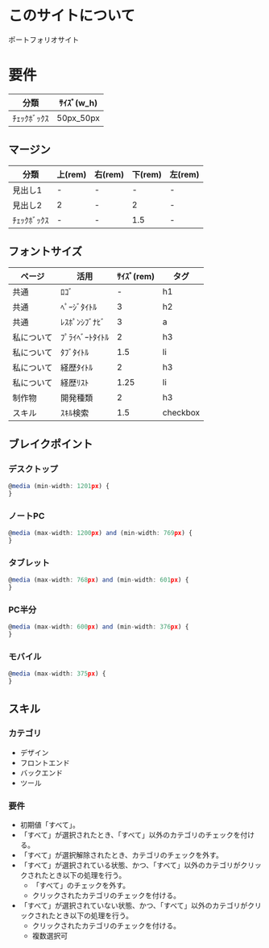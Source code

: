 # このサイトについて
ポートフォリオサイト

# 要件
|  分類  |  ｻｲｽﾞ(w_h)  |
| ---- | ---- |
|  ﾁｪｯｸﾎﾞｯｸｽ  |  50px_50px  |

## マージン
|  分類  |  上(rem)  |  右(rem)  |  下(rem)  |  左(rem)  |
| ---- | ---- | ---- | ---- | ---- |
|  見出し1  |  -  |  -  |  -  |  -  |
|  見出し2  |  2  |  -  |  2  |  -  |
|  ﾁｪｯｸﾎﾞｯｸｽ  |  -  |  -  |  1.5  |  -  |
## フォントサイズ
|  ページ      |  活用  |  ｻｲｽﾞ(rem)  |  タグ  |
| ---- | ---- | ---- | ---- |
|  共通        |  ﾛｺﾞ           |  -   |  h1  |
|  共通        |  ﾍﾟｰｼﾞﾀｲﾄﾙ     |  3    |  h2  |
|  共通        |  ﾚｽﾎﾟﾝｼﾌﾞﾅﾋﾞ   |  3    |  a  |
|  私について  |  ﾌﾟﾗｲﾍﾞｰﾄﾀｲﾄﾙ  |  2    |  h3  |
|  私について  |  ﾀﾌﾞﾀｲﾄﾙ       |  1.5    |  li  |
|  私について  |  経歴ﾀｲﾄﾙ      |  2    |  h3  |
|  私について  |  経歴ﾘｽﾄ        |  1.25 |  li  |
|  制作物      |  開発種類      |  2    |  h3  |
|  スキル      |  ｽｷﾙ検索       |  1.5  |  checkbox  |

## ブレイクポイント
### デスクトップ
```typescript
@media (min-width: 1201px) {
}
```
### ノートPC
```typescript
@media (max-width: 1200px) and (min-width: 769px) {
}
```
### タブレット
```typescript
@media (max-width: 768px) and (min-width: 601px) {
}
```
### PC半分
```typescript
@media (max-width: 600px) and (min-width: 376px) {
}
```
### モバイル
```typescript
@media (max-width: 375px) {
}
```

## スキル
### カテゴリ
* デザイン
* フロントエンド
* バックエンド
* ツール

### 要件
* 初期値「すべて」。
* 「すべて」が選択されたとき、「すべて」以外のカテゴリのチェックを付ける。
* 「すべて」が選択解除されたとき、カテゴリのチェックを外す。
* 「すべて」が選択されている状態、かつ、「すべて」以外のカテゴリがクリックされたとき以下の処理を行う。
  - 「すべて」のチェックを外す。
  - クリックされたカテゴリのチェックを付ける。
* 「すべて」が選択されていない状態、かつ、「すべて」以外のカテゴリがクリックされたとき以下の処理を行う。
  - クリックされたカテゴリのチェックを付ける。
  - 複数選択可